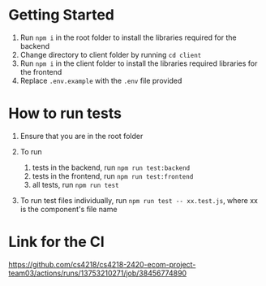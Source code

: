 # Getting Started
1. Run `npm i` in the root folder to install the libraries required for the backend
2. Change directory to client folder by running `cd client`
3. Run `npm i` in the client folder to install the libraries required libraries for the frontend
4. Replace `.env.example` with the `.env` file provided

# How to run tests
1. Ensure that you are in the root folder
2. To run
    1. tests in the backend, run `npm run test:backend`
    2. tests in the frontend, run `npm run test:frontend`
    3. all tests, run `npm run test`
 
3. To run test files individually, run `npm run test -- xx.test.js`, where xx is the component's file name

# Link for the CI
https://github.com/cs4218/cs4218-2420-ecom-project-team03/actions/runs/13753210271/job/38456774890

